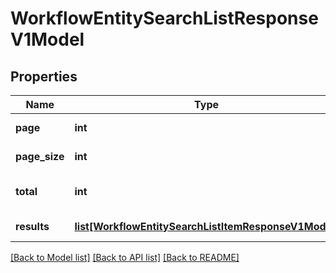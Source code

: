 # WorkflowEntitySearchListResponseV1Model

## Properties
Name | Type | Description | Notes
------------ | ------------- | ------------- | -------------
**page** | **int** | The current page. | [optional] 
**page_size** | **int** | The current page size. | [optional] 
**total** | **int** | The total number of results. | [optional] 
**results** | [**list[WorkflowEntitySearchListItemResponseV1Model]**](WorkflowEntitySearchListItemResponseV1Model.md) | The search results. | [optional] 

[[Back to Model list]](../README.md#documentation-for-models) [[Back to API list]](../README.md#documentation-for-api-endpoints) [[Back to README]](../README.md)


